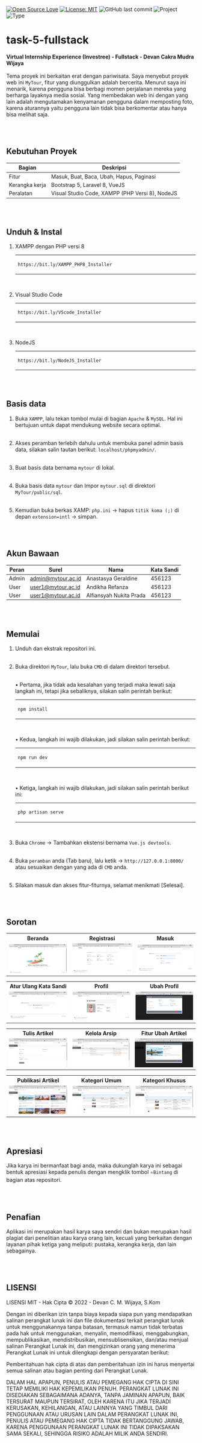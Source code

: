 [![Open Source Love](https://badges.frapsoft.com/os/v1/open-source.svg?style=flat)](https://github.com/ellerbrock/open-source-badges/)
[![License: MIT](https://img.shields.io/badge/License-MIT-blue.svg?logo=github&color=%23F7DF1E)](https://opensource.org/licenses/MIT)
![GitHub last commit](https://img.shields.io/github/last-commit/cakraawijaya/task-5-fullstack?logo=Codeforces&logoColor=white&color=%23F7DF1E)
![Project](https://img.shields.io/badge/Project-Website-light.svg?style=flat&logo=googlechrome&logoColor=white&color=%23F7DF1E)
![Type](https://img.shields.io/badge/Type-Internship-light.svg?style=flat&logo=gitbook&logoColor=white&color=%23F7DF1E)

# task-5-fullstack
<strong>Virtual Internship Experience (Investree) - Fullstack - Devan Cakra Mudra Wijaya</strong><br><br>
Tema proyek ini berkaitan erat dengan pariwisata. Saya menyebut proyek web ini ``` MyTour ```, fitur yang diunggulkan adalah bercerita. Menurut saya ini menarik, karena pengguna bisa berbagi momen perjalanan mereka yang berharga layaknya media sosial. Yang membedakan web ini dengan yang lain adalah mengutamakan kenyamanan pengguna dalam memposting foto, karena aturannya yaitu pengguna lain tidak bisa berkomentar atau hanya bisa melihat saja.

<br><br>

## Kebutuhan Proyek
| Bagian | Deskripsi |
| --- | --- |
| Fitur | Masuk, Buat, Baca, Ubah, Hapus, Paginasi |
| Kerangka kerja | Bootstrap 5, Laravel 8, VueJS |
| Peralatan | Visual Studio Code, XAMPP (PHP Versi 8), NodeJS |

<br><br>

## Unduh & Instal
1. XAMPP dengan PHP versi 8

   <table><tr><td width="810">

   ```
   https://bit.ly/XAMPP_PHP8_Installer
   ```

   </td></tr></table><br>

2. Visual Studio Code

   <table><tr><td width="810">

   ```
   https://bit.ly/VScode_Installer
   ```

   </td></tr></table><br>

3. NodeJS

   <table><tr><td width="810">

   ```
   https://bit.ly/NodeJS_Installer
   ```

   </td></tr></table>

<br><br>

## Basis data
1. Buka ``` XAMPP ```, lalu tekan tombol mulai di bagian ``` Apache ``` & ``` MySQL ```. Hal ini bertujuan untuk dapat mendukung website secara optimal.<br><br>

2. Akses peramban terlebih dahulu untuk membuka panel admin basis data, silakan salin tautan berikut: ``` localhost/phpmyadmin/ ```.<br><br>

3. Buat basis data bernama ``` mytour ``` di lokal.<br><br>

4. Buka basis data ``` mytour ``` dan Impor ``` mytour.sql ``` di direktori ``` MyTour/public/sql ```.<br><br>

5. Kemudian buka berkas XAMP: ``` php.ini ``` -> hapus ``` titik koma (;) ``` di depan ``` extension=intl ``` -> simpan.
   
<br><br>

## Akun Bawaan
| Peran | Surel | Nama | Kata Sandi |
| --- | --- | --- | --- |
| Admin | admin@mytour.ac.id | Anastasya Geraldine | 456123 |
| User | user1@mytour.ac.id | Andikha Refanza | 456123 |
| User | user1@mytour.ac.id | Alfiansyah Nukita Prada | 456123 |

<br><br>

## Memulai
1. Unduh dan ekstrak repositori ini.<br><br>

2. Buka direktori ``` MyTour ```, lalu buka ``` CMD ``` di dalam direktori tersebut.<br><br>

   • Pertama, jika tidak ada kesalahan yang terjadi maka lewati saja langkah ini, tetapi jika sebaliknya, silakan salin perintah berikut:

      <table><tr><td width="810">

      ````bash
      npm install
      ````

      </td></tr></table><br>

   • Kedua, langkah ini wajib dilakukan, jadi silakan salin perintah berikut:

      <table><tr><td width="810">

      ````bash
      npm run dev
      ````

      </td></tr></table><br>

   • Ketiga, langkah ini wajib dilakukan, jadi silakan salin perintah berikut ini:

      <table><tr><td width="810">

      ````bash
      php artisan serve
      ````

      </td></tr></table><br>

3. Buka ``` Chrome ``` -> Tambahkan ekstensi bernama ``` Vue.js devtools ```.<br><br>

4. Buka ``` peramban ``` anda (Tab baru), lalu ketik -> ``` http://127.0.0.1:8000/ ``` atau sesuaikan dengan yang ada di ``` CMD ``` anda.<br><br>

5. Silakan masuk dan akses fitur-fiturnya, selamat menikmati [Selesai].

<br><br>

## Sorotan
<table>
<tr>
<th width="280">Beranda</th>
<th width="280">Registrasi</th>
<th width="280">Masuk</th>
</tr>
<tr>
<td><img src="MyTour/documentation/Home.jpg" alt="home"></td>
<td><img src="MyTour/documentation/Registration.jpg" alt="registration"></td>
<td><img src="MyTour/documentation/Login.jpg" alt="login"></td>
</tr>
</table>
<table>
<tr>
<th width="280">Atur Ulang Kata Sandi</th>
<th width="280">Profil</th>
<th width="280">Ubah Profil</th>
</tr>
<tr>
<td><img src="MyTour/documentation/Password Reset.jpg" alt="password-reset"></td>
<td><img src="MyTour/documentation/Profile.jpg" alt="profile"></td>
<td><img src="MyTour/documentation/Profile Edit.jpg" alt="profile-edit"></td>
</tr>
</table>
<table>
<tr>
<th width="280">Tulis Artikel</th>
<th width="280">Kelola Arsip</th>
<th width="280">Fitur Ubah Artikel</th>
</tr>
<tr>
<td><img src="MyTour/documentation/Write Article.jpg" alt="write-article"></td>
<td><img src="MyTour/documentation/Manage Archives.jpg" alt="manage-archives"></td>
<td><img src="MyTour/documentation/Change Article Feature.jpg" alt="change-article-feature"></td>
</tr>
</table>
<table>
<tr>
<th width="280">Publikasi Artikel</th>
<th width="280">Kategori Umum</th>
<th width="280">Kategori Khusus</th>
</tr>
<tr>
<td><img src="MyTour/documentation/Article Publication.jpg" alt="article-publication"></td>
<td><img src="MyTour/documentation/General Category.jpg" alt="general-category"></td>
<td><img src="MyTour/documentation/Special Category.jpg" alt="special-category"></td>
</tr>
</table>

<br><br>

## Apresiasi
Jika karya ini bermanfaat bagi anda, maka dukunglah karya ini sebagai bentuk apresiasi kepada penulis dengan mengklik tombol ``` ⭐Bintang ``` di bagian atas repositori.

<br><br>

## Penafian
Aplikasi ini merupakan hasil karya saya sendiri dan bukan merupakan hasil plagiat dari penelitian atau karya orang lain, kecuali yang berkaitan dengan layanan pihak ketiga yang meliputi: pustaka, kerangka kerja, dan lain sebagainya.

<br><br>

## LISENSI 
LISENSI MIT - Hak Cipta © 2022 - Devan C. M. Wijaya, S.Kom

Dengan ini diberikan izin tanpa biaya kepada siapa pun yang mendapatkan salinan perangkat lunak ini dan file dokumentasi terkait perangkat lunak untuk menggunakannya tanpa batasan, termasuk namun tidak terbatas pada hak untuk menggunakan, menyalin, memodifikasi, menggabungkan, mempublikasikan, mendistribusikan, mensublisensikan, dan/atau menjual salinan Perangkat Lunak ini, dan mengizinkan orang yang menerima Perangkat Lunak ini untuk dilengkapi dengan persyaratan berikut:

Pemberitahuan hak cipta di atas dan pemberitahuan izin ini harus menyertai semua salinan atau bagian penting dari Perangkat Lunak.

DALAM HAL APAPUN, PENULIS ATAU PEMEGANG HAK CIPTA DI SINI TETAP MEMILIKI HAK KEPEMILIKAN PENUH. PERANGKAT LUNAK INI DISEDIAKAN SEBAGAIMANA ADANYA, TANPA JAMINAN APAPUN, BAIK TERSURAT MAUPUN TERSIRAT, OLEH KARENA ITU JIKA TERJADI KERUSAKAN, KEHILANGAN, ATAU LAINNYA YANG TIMBUL DARI PENGGUNAAN ATAU URUSAN LAIN DALAM PERANGKAT LUNAK INI, PENULIS ATAU PEMEGANG HAK CIPTA TIDAK BERTANGGUNG JAWAB, KARENA PENGGUNAAN PERANGKAT LUNAK INI TIDAK DIPAKSAKAN SAMA SEKALI, SEHINGGA RISIKO ADALAH MILIK ANDA SENDIRI.
